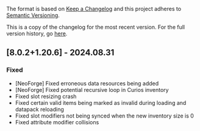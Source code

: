 The format is based on [Keep a Changelog](http://keepachangelog.com/en/1.0.0/) and this project adheres to [Semantic Versioning](http://semver.org/spec/v2.0.0.html).

This is a copy of the changelog for the most recent version. For the full version history, go [here](https://github.com/TheIllusiveC4/Curios/blob/1.20.6/CHANGELOG.md).

## [8.0.2+1.20.6] - 2024.08.31
### Fixed
- [NeoForge] Fixed erroneous data resources being added
- [NeoForge] Fixed potential recursive loop in Curios inventory
- Fixed slot resizing crash
- Fixed certain valid items being marked as invalid during loading and datapack reloading
- Fixed slot modifiers not being synced when the new inventory size is 0
- Fixed attribute modifier collisions
